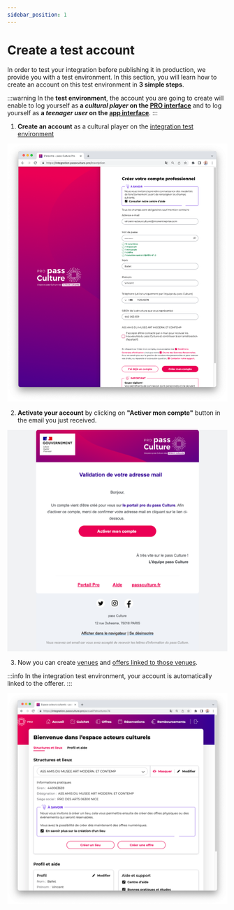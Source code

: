 ```yaml
---
sidebar_position: 1
---
```


# Create a test account

In order to test your integration before publishing it in production, we provide you with a test environment.
In this section, you will learn how to create an account on this test environment in **3 simple steps**.

:::warning
In the **test environment**, the account you are going to create will enable to log yourself as **a *cultural player* on the [PRO interface](https://integration.passculture.pro/connexion?de=%2F)** and to log yourself as **a *teenager user* on the [app interface](https://integration.passculture.app/accueil)**.
:::

1. **Create an account** as a cultural player on the [integration test environment](https://integration.passculture.pro/inscription)

![Create account step 1](./img/create_account_step_1.png)

2. **Activate your account** by clicking on **"Activer mon compte"** button in the email you just received.

![Create account step 2](./img/create_account_step_2.png)

3. Now you can create [venues](https://aide.passculture.app/hc/fr/articles/4411992075281--Acteurs-Culturels-Comment-cr%C3%A9er-un-lieu-) and [offers linked to those venues](https://aide.passculture.app/hc/fr/articles/4412007248145).

:::info
In the integration test environment, your account is automatically linked to the offerer.
:::

![Create account step 3](./img/create_account_step_3.png)